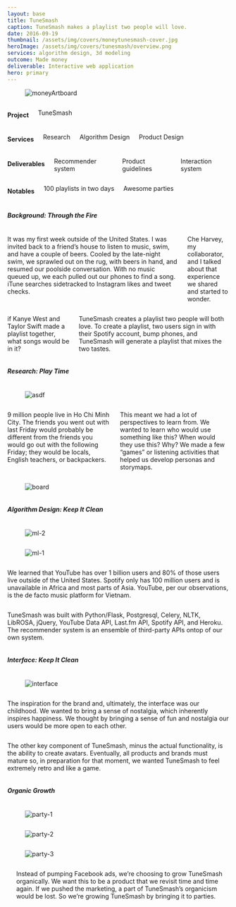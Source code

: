 ```yaml
---
layout: base
title: TuneSmash
caption: TuneSmash makes a playlist two people will love.
date: 2016-09-19
thumbnail: /assets/img/covers/moneytunesmash-cover.jpg
heroImage: /assets/img/covers/tunesmash/overview.png
services: algorithm design, 3d modeling
outcome: Made money
deliverable: Interactive web application
hero: primary
---
```


<div class="project-header">
  <figure>
    <img src="https://c1.staticflickr.com/5/4217/35236564846_0470043db9_o.png" alt="moneyArtboard">
  </figure>
</div>

<div class="row">
  <div class="container flex-nowrap">
    <div class="columns three overview-project">
      <h4>Project</h4>
      <p>TuneSmash</p>
    </div>
    <div class="columns three overview-services">
      <h4>Services</h4>
      <p>Research</p>
      <p>Algorithm Design</p>
      <p>Product Design</p>
    </div>
    <div class="columns three overview-deliverables">
      <h4>Deliverables</h4>
      <p>Recommender system</p>
      <p>Product guidelines</p>
      <p>Interaction system</p>
    </div>
    <div class="columns three overview-notables">
      <h4>Notables</h4>
      <p>100 playlists in two days</p>
      <p>Awesome parties</p>
    </div>
  </div>
</div>

<!-- row -->
<div class="row" id="background" >
  <div class="container flex-wrap">
    <div class="twelve columns title">
      <h5>Background: Through the Fire</h5>
      <span class="divider"></span>
    </div>
    <div class="row twelve columns">
      <div class="container">
        <div class="six columns">
          <p>It was my first week outside of the United States. I was invited back to a friend&rsquo;s house to listen to music, swim, and have a couple of beers. Cooled by the late-night swim, we sprawled out on the rug, with beers in hand, and resumed our
            poolside conversation. With no music queued up, we each pulled out our phones to find a song. iTune searches sidetracked to Instagram likes and tweet checks.</p>
          <p>Che Harvey, my collaborator, and I talked about that experience we shared and started to wonder.</p>
        </div>
        <div class="six columns">
          <p>if Kanye West and Taylor Swift made a playlist together, what songs would be in it?</p>
          <p>TuneSmash creates a playlist two people will both love. To create a playlist, two users sign in with their Spotify account, bump phones, and TuneSmash will generate a playlist that mixes the two tastes.</p>
        </div>
      </div>
    </div>
  </div>
</div>

<!-- row -->
<div class="row" id="research">
  <div class="container flex-wrap">
    <div class="twelve columns title">
      <h5>Research: Play Time</h5>
      <span class="divider"></span>
    </div>
    <div class="row twelve columns split-image">
      <div class="container">
        <div class="six columns">
          <figure>
            <img src="https://c1.staticflickr.com/5/4266/35277659585_edda2ef0b2_o.png" alt="asdf">
          </figure>
        </div>
        <div class="six columns">
          <p>9 million people live in Ho Chi Minh City. The friends you went out with last Friday would probably be different from the friends you would go out with the following Friday; they would be locals, English teachers, or backpackers.</p>
          <p>This meant we had a lot of perspectives to learn from. We wanted to learn who would use something like this? When would they use this? Why? We made a few &ldquo;games&rdquo; or listening activities that helped us develop personas and storymaps.</p>
        </div>
      </div>
    </div>
    <div class="row twelve columns figure-full">
      <div class="container">
        <figure><img src="https://c1.staticflickr.com/5/4221/34467577703_3c60561107_o.png" alt="board"></figure>
      </div>
    </div>
  </div>
</div>

<!--  row -->
<div class="row" id="ux">
  <div class="container flex-wrap">
    <div class="twelve columns title">
      <h5>Algorithm Design: Keep It Clean</h5><span class="divider"></span>
    </div>
    <div class="row twelve columns figure-full">
      <div class="container">
        <div class="six columns">
          <figure>
            <img src="https://c1.staticflickr.com/5/4216/34433169294_6aff587f8c_o.png" alt="ml-2">
          </figure>
        </div>
        <div class="six columns">
          <figure>
            <img src="https://c1.staticflickr.com/5/4238/34889580500_2ace4eb6e0_o.png" alt="ml-1">
          </figure>
        </div>
      </div>
    </div>
    <div class="row twelve columns">
      <div class="container">
        <div class="six columns">
          <p>
            We learned that YouTube has over 1 billion users and 80% of those users live outside of the United States. Spotify only has 100 million users and is unavailable in Africa and most parts of Asia. YouTube, per our observations, is the de facto music
            platform for Vietnam.
          </p>
        </div>
        <div class="six columns">
          <p>TuneSmash was built with Python/Flask, Postgresql, Celery, NLTK, LibROSA, jQuery, YouTube Data API, Last.fm API, Spotify API, and Heroku. The recommender system is an ensemble of third-party APIs ontop of our own system.</p>
        </div>
      </div>
    </div>
  </div>
</div>

<!--  row -->
<div class="row" id="interface">
  <div class="container flex-wrap">
    <div class="twelve columns title">
      <h5>Interface: Keep It Clean</h5>
      <span class="divider"></span>
    </div>
    <div class="row twelve columns figure-full">
      <div class="container">
        <figure>
          <img src="https://c1.staticflickr.com/5/4219/34889581610_960a34572b_o.png" alt="interface">
        </figure>
      </div>
    </div>
    <div class="row twelve columns">
      <div class="container">
        <div class="six columns">
          <p>The inspiration for the brand and, ultimately, the interface was our childhood. We wanted to bring a sense of nostalgia, which inherently inspires happiness. We thought by bringing a sense of fun and nostalgia our users would be more open to each
            other.</p>
        </div>
        <div class="six columns">
          <p>The other key component of TuneSmash, minus the actual functionality, is the ability to create avatars. Eventually, all products and brands must mature so, in preparation for that moment, we wanted TuneSmash to feel extremely retro and like a game.</p>
        </div>
      </div>
    </div>
  </div>
</div>

<!--  row -->
<div class="row" id="results">
  <div class="container flex-wrap">
    <div class="twelve columns title">
      <h5>Organic Growth</h5>
      <span class="divider"></span>
    </div>
    <div class="twelve columns figure-full">
      <figure><img src="https://c1.staticflickr.com/5/4227/34433169694_febdab0fa2_o.jpg" alt="party-1"></figure>
    </div>
    <div class="row twelve columns figure-full">
      <div class="container">
        <div class="six columns">
          <figure>
            <img src="https://c1.staticflickr.com/5/4257/34889581800_36e524f6cd_o.jpg" alt="party-2">
          </figure>
        </div>
        <div class="six columns">
          <figure>
            <img src="https://c1.staticflickr.com/5/4269/34433169974_7026a02c8a_o.jpg" alt="party-3">
          </figure>
        </div>
      </div>
    </div>
    <div class="row twelve columns figure-full">
      <div class="container">
        <div class="twelve columns" style="margin-left: 4%;">
          <p>Instead of pumping Facebook ads, we&rsquo;re choosing to grow TuneSmash organically. We want this to be a product that we revisit time and time again. If we pushed the marketing, a part of TuneSmash&rsquo;s organicism would be lost. So we&rsquo;re
            growing TuneSmash by bringing it to parties.
          </p>
        </div>
      </div>
    </div>
  </div>
</div>

